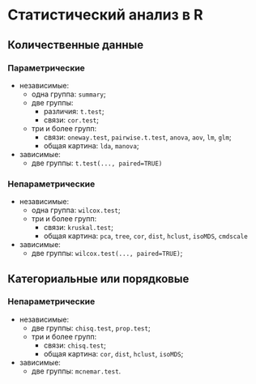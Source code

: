 # Статистический анализ в R

## Количественные данные

### Параметрические
  
  - независимые:
    - одна группа: `summary`;
    - две группы:
      - различия: `t.test`;
      - связи: `cor.test`;
    - три и более групп:
      - связи: `oneway.test`, `pairwise.t.test`, `anova`, `aov`, `lm`, `glm`;
      - общая картина: `lda`, `manova`;
  - зависимые:
    - две группы: `t.test(..., paired=TRUE)`

### Непараметрические
  
  - независимые:
    - одна группа: `wilcox.test`;
    - три и более групп:
      - связи: `kruskal.test`;
      - общая картина: `pca`, `tree`, `cor`, `dist`, `hclust`, `isoMDS`, `cmdscale`
  - зависимые:
    - две группы: `wilcox.test(..., paired=TRUE)`;

## Категориальные или порядковые

### Непараметрические

  - независимые:
    - две группы: `chisq.test`, `prop.test`;
    - три и более групп:
      - связи: `chisq.test`;
      - общая картина: `cor`, `dist`, `hclust`, `isoMDS`;
  - зависимые:
    - две группы: `mcnemar.test`.
